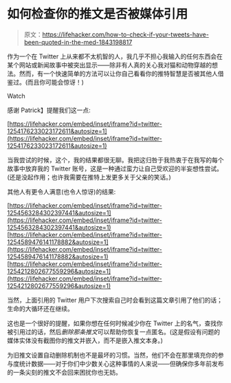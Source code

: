 # 如何检查你的推文是否被媒体引用

> 原文：<https://lifehacker.com/how-to-check-if-your-tweets-have-been-quoted-in-the-med-1843198817>

作为一个在 Twitter 上从来都不太机智的人，我几乎不担心我输入的任何东西会在某个网站或新闻故事中被突出显示——除非有人真的关心我对猫和动物穿越的想法。然而，有一个快速简单的方法可以让你自己看看你的推特智慧是否被其他人借鉴过。(而且你可能会惊讶！)

Watch

感谢 Patrick】提醒我们这一点:

 [https://lifehacker.com/embed/inset/iframe?id=twitter-1254176233023172611&autosize=1](https://lifehacker.com/embed/inset/iframe?id=twitter-1254176233023172611&autosize=1) 

当我尝试的时候，这个，我的结果都很无聊。我把这归咎于我热衷于在我写的每个故事中放弃我的 Twitter 账号，这是一种通过蛮力让自己受欢迎的半妄想性尝试。(还是没起作用；也许我需要在推特上发更多关于父亲的笑话。)

其他人有更令人满意(也令人惊讶)的结果:

 [https://lifehacker.com/embed/inset/iframe?id=twitter-1254563284302397441&autosize=1](https://lifehacker.com/embed/inset/iframe?id=twitter-1254563284302397441&autosize=1)  [https://lifehacker.com/embed/inset/iframe?id=twitter-1254589476141178882&autosize=1](https://lifehacker.com/embed/inset/iframe?id=twitter-1254589476141178882&autosize=1)  [https://lifehacker.com/embed/inset/iframe?id=twitter-1254212802677559296&autosize=1](https://lifehacker.com/embed/inset/iframe?id=twitter-1254212802677559296&autosize=1) 

当然，上面引用的 Twitter 用户下次搜索自己时会看到这篇文章引用了他们的话；生命的大循环还在继续。

这也是一个很好的提醒，如果你想在任何时候减少你在 Twitter 上的名气，查找你被引用过的话，然后*删除那条推文*可以帮助你恢复一点匿名。(这是假设有问题的媒体实体没有截图你的推文并嵌入，而不是嵌入推文本身。)

为旧推文设置自动删除机制也不是最坏的习惯。当然，他们不会在那里填充你的参与度统计数据——对于你们中少数关心这种事情的人来说——但确保你多年前发布的一条尖刻的推文不会回来困扰你也无妨。